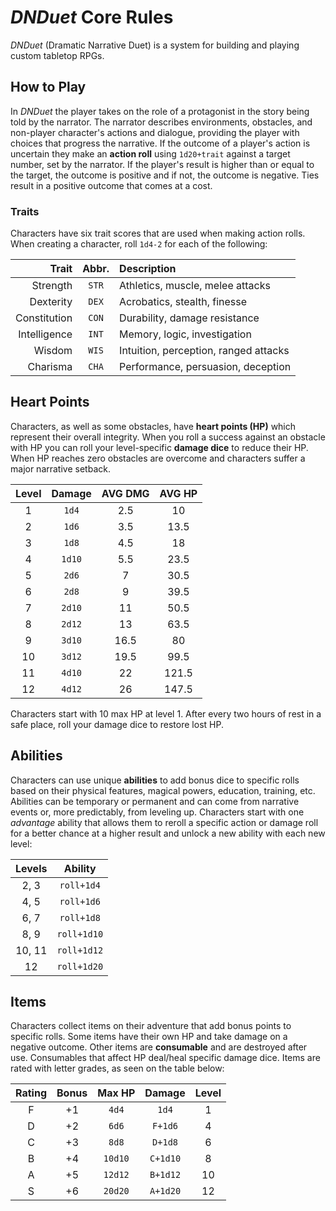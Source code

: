 # _DNDuet_ Core Rules
_DNDuet_ (Dramatic Narrative Duet) is a system for building and playing custom tabletop RPGs.

## How to Play
In _DNDuet_ the player takes on the role of a protagonist in the story being told by the narrator. The narrator describes environments, obstacles, and non-player character's actions and dialogue, providing the player with choices that progress the narrative. If the outcome of a player's action is uncertain they make an **action roll** using `1d20+trait` against a target number, set by the narrator. If the player's result is higher than or equal to the target, the outcome is positive and if not, the outcome is negative. Ties result in a positive outcome that comes at a cost.

### Traits
Characters have six trait scores that are used when making action rolls. When creating a character, roll `1d4-2` for each of the following:

| Trait | Abbr. | Description |
| ---:|:---:|:--- |
| Strength | `STR` | Athletics, muscle, melee attacks |
| Dexterity | `DEX` | Acrobatics, stealth, finesse |
| Constitution | `CON` | Durability, damage resistance |
| Intelligence | `INT` | Memory, logic, investigation |
| Wisdom | `WIS` | Intuition, perception, ranged attacks |
| Charisma | `CHA` | Performance, persuasion, deception |

## Heart Points
Characters, as well as some obstacles, have **heart points (HP)** which represent their overall integrity. When you roll a success against an obstacle with HP you can roll your level-specific **damage dice** to reduce their HP. When HP reaches zero obstacles are overcome and characters suffer a major narrative setback.

| Level | Damage | AVG DMG | AVG HP |
|:---:|:---:|:---:|:---:|
| 1 | `1d4` | 2.5 | 10 |
| 2 | `1d6` | 3.5 | 13.5 |
| 3 | `1d8` | 4.5 | 18 |
| 4 | `1d10` | 5.5 | 23.5 |
| 5 | `2d6` | 7 | 30.5 |
| 6 | `2d8` | 9 | 39.5 |
| 7 | `2d10` | 11 | 50.5 |
| 8 | `2d12` | 13 | 63.5 |
| 9 | `3d10` | 16.5 | 80 |
| 10 | `3d12` | 19.5 | 99.5 |
| 11 | `4d10` | 22 | 121.5 |
| 12 | `4d12` | 26 | 147.5 |

Characters start with 10 max HP at level 1. After every two hours of rest in a safe place, roll your damage dice to restore lost HP.

## Abilities
Characters can use unique **abilities** to add bonus dice to specific rolls based on their physical features, magical powers, education, training, etc. Abilities can be temporary or permanent and can come from narrative events or, more predictably, from leveling up. Characters start with one _advantage_ ability that allows them to reroll a specific action or damage roll for a better chance at a higher result and unlock a new ability with each new level:

| Levels | Ability |
|:---:|:---:|
| 2, 3 | `roll+1d4` |
| 4, 5 | `roll+1d6` |
| 6, 7 | `roll+1d8` |
| 8, 9 | `roll+1d10` |
| 10, 11 | `roll+1d12` |
| 12 | `roll+1d20` |

## Items
Characters collect items on their adventure that add bonus points to specific rolls. Some items have their own HP and take damage on a negative outcome. Other items are **consumable** and are destroyed after use. Consumables that affect HP deal/heal specific damage dice. Items are rated with letter grades, as seen on the table below:

| Rating | Bonus | Max HP | Damage | Level |
|:---:|:---:|:---:|:---:|:---:|
| F | +1 | `4d4` | `1d4` | 1 |
| D | +2 | `6d6` | `F+1d6` | 4 |
| C | +3 | `8d8` | `D+1d8` | 6 |
| B | +4 | `10d10` | `C+1d10` | 8 |
| A | +5 | `12d12` | `B+1d12` | 10 |
| S | +6 | `20d20` | `A+1d20` | 12 |
